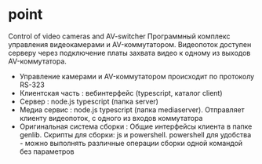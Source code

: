 # point
Control of video cameras and AV-switcher
Программный комплекс управления видеокамерами и AV-коммутатором. Видеопоток доступен серверу через подключение платы захвата видео к одному из выходов AV-коммутатора.
- Управление камерами и AV-коммутатором происходит по протоколу RS-323
- Клиентская часть : вебинтерфейс (typescript, каталог client) 
- Сервер : node.js typescript (папка server)
- Медиа сервис : node.js typescript (папка mediaserver). Отправляет клиенту видеопоток, с одного из входов коммутатора 
- Оригинальная система сборки : Общие интерфейсы клиента в папке genlib. Скрипты для сборки: js и powershell. powershell для удобства - можно выполнять различные операции сборки одной командой без параметров
